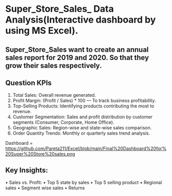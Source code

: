 # Super_Store_Sales_ Data Analysis(Interactive dashboard by using MS Excel).
## Super_Store_Sales want to create an annual sales report for 2019 and 2020. So that they grow their sales respectively.
## Question KPIs
1.	Total Sales: Overall revenue generated.
2.	Profit Margin: (Profit / Sales) * 100 — To track business profitability.
3.	Top-Selling Products: Identifying products contributing the most to revenue.
4.	Customer Segmentation: Sales and profit distribution by customer segments (Consumer, Corporate, Home Office).
5.	Geographic Sales: Region-wise and state-wise sales comparison.
6.	Order Quantity Trends: Monthly or quarterly sales trend analysis.

   Dashboard = https://github.com/Pareta211/Excel/blob/main/Final%20Dashboard%20for%20Super%20Store%20sales.png

   ## Key Insights:
•	Sales vs. Profit: 
•	Top 5 state by sales
•	Top 5 selling product
•	Regional sales
•	Segment wise sales
•	Returns



